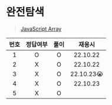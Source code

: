 # 완전탐색

> [JavaScript Array](../../../theory/brute_force.md)

| 번호 | 정답여부 | 풀이 |   재응시   |
| :--: | :------: | :--: | :--------: |
|  1   |    O     |  O   |  22.10.22  |
|  2   |    X     |  O   |  22.10.22  |
|  3   |    X     |  O   | 22.10.23😭 |
|  4   |    X     |  O   |  22.10.23  |
|  5   |    X     |  O   |
